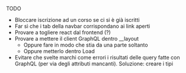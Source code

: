 TODO

- Bloccare iscrizione ad un corso se ci si è già iscritti
- Far sì che i tab della navbar corrispondano ai link aperti
- Provare a togliere react dal frontend (?)
- Provare a mettere il client GraphQL dentro \_\_layout
  - Oppure fare in modo che stia da una parte soltanto
  - Oppure metterlo dentro Load
- Evitare che svelte marchi come errori i risultati delle query fatte con GraphQL (per via degli attributi mancanti). Soluzione: creare i tipi
